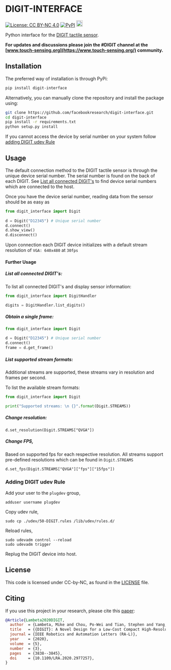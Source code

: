# DIGIT-INTERFACE

[![License: CC BY-NC 4.0](https://img.shields.io/badge/License-CC%20BY--NC%204.0-lightgrey.svg)](LICENSE)
[![PyPI](https://img.shields.io/pypi/v/digit-interface)](https://pypi.org/project/digit-interface/)
<a href="https://digit.ml/">
<img height="20" src="/docs/digit-logo.svg" alt="DIGIT-logo" />
</a>

Python interface for the [DIGIT tactile sensor](https://digit.ml).

**For updates and discussions please join the #DIGIT channel at the [www.touch-sensing.org](https://www.touch-sensing.org/) community.**

## Installation

The preferred way of installation is through PyPi:

```bash
pip install digit-interface
```

Alternatively, you can manually clone the repository and install the package using:

```bash
git clone https://github.com/facebookresearch/digit-interface.git 
cd digit-interface
pip install -r requirements.txt
python setup.py install
```

If you cannot access the device by serial number on your system follow [adding DIGIT udev Rule](#adding-digit-udev-rule)

## Usage
The default connection method to the DIGIT tactile sensor is through the unique device serial number. The serial number
is found on the back of each DIGIT.
See [List all connected DIGIT's](#list-all-connected-digits) to find device serial numbers which are connected to the 
host.

Once you have the device serial number, reading data from the sensor should be as easy as
```python
from digit_interface import Digit
 
d = Digit("D12345") # Unique serial number
d.connect()
d.show_view()
d.disconnect()
```

Upon connection each DIGIT device initializes with a default stream resolution of ```VGA: 640x480``` at ```30fps```

#### Further Usage
##### List all connected DIGIT's:
To list all connected DIGIT's and display sensor information:
```python
from digit_interface import DigitHandler

digits = DigitHandler.list_digits()
```

##### Obtain a single frame:
```python
from digit_interface import Digit

d = Digit("D12345") # Unique serial number
d.connect()
frame = d.get_frame()
```

##### List supported stream formats:
Additional streams are supported, these streams vary in resolution and frames per second. 

To list the available stream formats:
```python
from digit_interface import Digit

print("Supported streams: \n {}".format(Digit.STREAMS))
```

##### Change resolution:
```
d.set_resolution(Digit.STREAMS["QVGA"])
```

##### Change FPS, 
Based on supported fps for each respective resolution. All streams support pre-defined resolutions which can 
be found in ```Digit.STREAMS```
```
d.set_fps(Digit.STREAMS["QVGA"]["fps"]["15fps"])
```

### Adding DIGIT udev Rule
Add your user to the ```plugdev``` group,

```
adduser username plugdev
```

Copy udev rule,

```
sudo cp ./udev/50-DIGIT.rules /lib/udev/rules.d/
```

Reload rules,

```
sudo udevadm control --reload
sudo udevadm trigger
```
 
Replug the DIGIT device into host.

## License
This code is licensed under CC-by-NC, as found in the [LICENSE](LICENSE) file.

## Citing
If you use this project in your research, please cite this [paper](https://arxiv.org/abs/2005.14679):

```BibTeX
@Article{Lambeta2020DIGIT,
  author  = {Lambeta, Mike and Chou, Po-Wei and Tian, Stephen and Yang, Brian and Maloon, Benjamin and Victoria Rose Most and Stroud, Dave and Santos, Raymond and Byagowi, Ahmad and Kammerer, Gregg and Jayaraman, Dinesh and Calandra, Roberto},
  title   = {{DIGIT}: A Novel Design for a Low-Cost Compact High-Resolution Tactile Sensor with Application to In-Hand Manipulation},
  journal = {IEEE Robotics and Automation Letters (RA-L)},
  year    = {2020},
  volume  = {5},
  number  = {3},
  pages   = {3838--3845},
  doi     = {10.1109/LRA.2020.2977257},
}
```
